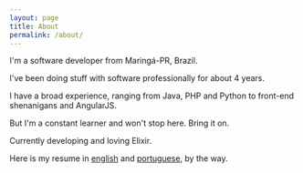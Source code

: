 ```yaml
---
layout: page
title: About
permalink: /about/
---
```


I'm a software developer from Maringá-PR, Brazil.

I've been doing stuff with software professionally for about 4 years.

I have a broad experience, ranging from Java, PHP and Python to front-end shenanigans and AngularJS.

But I'm a constant learner and won't stop here. Bring it on.

Currently developing and loving Elixir.

Here is my resume in [english] and [portuguese], by the way.

[english]: /en
[portuguese]: /pt
